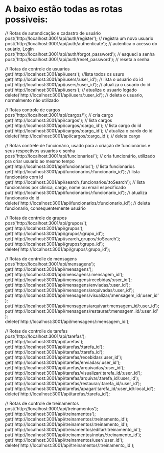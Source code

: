 <h1><strong>A baixo estão todas as rotas possiveis:</strong></h1>

  // Rotas de autendicação e cadastro de usuário <br>
  post('http://localhost:3001/api/auth/register'); // registra um novo usuario<br>
  post('http://localhost:3001/api/auth/authenticate'); // autentica o acesso do usuário, Login<br>
  post('http://localhost:3001/api/auth/forgot_password'); // esqueci a senha<br>
  post('http://localhost:3001/api/auth/reset_password'); // reseta a senha<p>
  
  // Rotas de controle de usuarios <br>
  get('http://localhost:3001/api/users'); //lista todos os usurs<br>
  get('http://localhost:3001/api/users/:user_id'); // lista o usuario do id <br>
  put('http://localhost:3001/api/users/:user_id'); // atualiza o usuario do id<br>
  put('http://localhost:3001/api/users'); // atualiza o usuario logado<br>
  delete('http://localhost:3001/api/users/:user_id'); // deleta o usuario, normalmento não utilizado<p>
  
  // Rotas controle de cargos <br>
  post('http://localhost:3001/api/cargos/'); // cria cargo<br>
  get('http://localhost:3001/api/cargos'); // lista cargos<br>
  get('http://localhost:3001/api/cargos/:cargo_id'); // lista cargo do id<br>
  put('http://localhost:3001/api/cargos/:cargo_id'); // atualiza o cardo do id<br>
  delete('http://localhost:3001/api/cargos/:cargo_id'); // deleta cargo<p>
  
  // Rotas contrele de funcionário, usado para a criação de funcionários e seus respectivos usuarios e senha <br>
  post('http://localhost:3001/api/funcionarios/'); // cria funcionário, utilizado pra criar usuario ao mesmo tempo<br>
  get('http://localhost:3001/api/funcionarios'); // lista funcionarios<br>
  get('http://localhost:3001/api/funcionarios/:funcionario_id'); // lista funcionário com id<br>
  get('http://localhost:3001/api/search_funcionarios/:toSearch'); // lista funcionários por clinica, cargo, nome ou email especificado<br>
  put('http://localhost:3001/api/funcionarios/:funcionario_id'); // atualiza funcionario do id<br>
  delete('http://localhost:3001/api/funcionarios/:funcionario_id'); // deleta funcionario, consequentemente usuário<p>
  
  // Rotas de controle de grupos <br>
  post('http://localhost:3001/api/grupos/'); <br>
  get('http://localhost:3001/api/grupos'); <br>
  get('http://localhost:3001/api/grupos/:grupo_id'); <br>
  get('http://localhost:3001/api/search_grupos/:toSearch'); <br>
  put('http://localhost:3001/api/grupos/:grupo_id'); <br>
  delete('http://localhost:3001/api/grupos/:grupo_id'); <p>
  
  // Rotas de controlle de mensagens <br>
  post('http://localhost:3001/api/mensagens'); <br>
  get('http://localhost:3001/api/mensagens'); <br>
  get('http://localhost:3001/api/mensagens/:mensagem_id'); <br>
  get('http://localhost:3001/api/mensagens/recebidas/:user_id'); <br>
  get('http://localhost:3001/api/mensagens/enviadas/:user_id'); <br>
  get('http://localhost:3001/api/mensagens/arquivadas/:user_id'); <br>
  put('http://localhost:3001/api/mensagens/visualizar/:mensagem_id/:user_id'); <br>
  put('http://localhost:3001/api/mensagens/arquivar/:mensagem_id/:user_id'); <br>
  put('http://localhost:3001/api/mensagens/restaurar/:mensagem_id/:user_id'); <br>
  delete('http://localhost:3001/api/mensagens/:mensagem_id'); <p>
  
  // Rotas de controlle de tarefas <br>
  post('http://localhost:3001/api/tarefas'); <br>
  get('http://localhost:3001/api/tarefas'); <br>
  get('http://localhost:3001/api/tarefas/:tarefa_id'); <br>
  put('http://localhost:3001/api/tarefas/:tarefa_id'); <br>
  get('http://localhost:3001/api/tarefas/recebidas/:user_id'); <br>
  get('http://localhost:3001/api/tarefas/enviadas/:user_id'); <br>
  get('http://localhost:3001/api/tarefas/arquivadas/:user_id'); <br>
  put('http://localhost:3001/api/tarefas/visualizar/:tarefa_id/:user_id'); <br>
  put('http://localhost:3001/api/tarefas/arquivar/:tarefa_id/:user_id'); <br>
  put('http://localhost:3001/api/tarefas/restaurar/:tarefa_id/:user_id'); <br>
  put('http://localhost:3001/api/tarefas/apagar/:tarefa_id/:user_id/:local_id'); <br>
  delete('http://localhost:3001/api/tarefas/:tarefa_id'); <p>
  
  // Rotas de controle de treinamentos <br>
  post('http://localhost:3001/api/treinamentos'); <br>
  get('http://localhost:3001/api/treinamentos'); <br>
  get('http://localhost:3001/api/treinamentos/:treinamento_id'); <br>
  put('http://localhost:3001/api/treinamentos/:treinamento_id'); <br>
  put('http://localhost:3001/api/treinamentos/editar/:treinamento_id'); <br>
  put('http://localhost:3001/api/treinamentos/notas/:treinamento_id'); <br>
  get('http://localhost:3001/api/treinamentos/user/:user_id'); <br>
  delete('http://localhost:3001/api/treinamentos/:treinamento_id'); <br>
  
